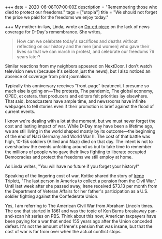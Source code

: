 +++
date = 2020-06-08T07:00:00Z
description = "Remembering those who died to protect our freedoms."
tags = ["utopia"]
title = "We should not forget the price we paid for the freedoms we enjoy today."

+++
My mother-in-law, Linda, wrote an [Op-ed piece](https://myedmondsnews.com/2020/06/sponsor-spotlight-check-credentials-when-hiring-a-professional-remodeler/ "Op-Ed piece") on the lack of news coverage for D-Day's remembrance. She writes,

> How can we celebrate today's sacrifices and deaths without reflecting on our history and the men \[and women\] who gave their lives so that we can march in protest, and celebrate our freedoms 76 years later?

Similar reactions from my neighbors appeared on NextDoor. I don't watch television news (because it's seldom just the news), but I also noticed an absence of coverage from print journalism.

Typically this anniversary receives "front-page" treatment. I presume so much else is going on—The protests, The pandemic, The global economy, OPEC, et cetera. that producers and editors felt priorities lay elsewhere. That said, broadcasters have ample time, and newsrooms have infinite webpages to tell stories even if their promotion is brief against the flood of current events.

I know we're dealing with a lot at the moment, but we must never forget the cost and lasting impact of war. While D-Day may have been a lifetime ago, we are still living in the world shaped mostly by its outcome—the beginning of the end of Nazi Germany and World War II. The cost of that battle was high, 10-15k soldiers (Allied and Nazi) died on that day. The intent is not to overshadow the events unfolding around us but to take time to remember the millions of people who gave their lives fighting to liberate occupied Democracies and protect the freedoms we still employ at home.

As Linda writes, "You will have no future if you forget your history!"

Speaking of the lingering cost of war, Kottke shared the story of [Irene Triplett](https://kottke.org/20/06/last-person-to-receive-a-civil-war-pension-dies "Irene Triplett"), "The last person in America to collect a pension from the Civil War." Until last week after she passed away, Irene received $73.13 per month from the Department of Veteran Affairs for her father's participation as a U.S. soldier fighting against the Confederate Union. 

Yes, I am referring to The American Civil War from Abraham Lincoln times. The one that started in 1861 and was the topic of Ken Burns breakaway pan-and-scan hit series on PBS. Think about this now; American taxpayers have been paying for a war that ended 155 years ago after the Union conceded defeat. It's not the amount of Irene's pension that was insane, but that the cost of war is far from over when the actual conflict stops.